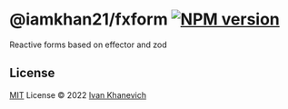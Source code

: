 # @iamkhan21/fxform [![NPM version](https://img.shields.io/npm/v/@iamkhan21/fxform?color=a1b858&label=)](https://www.npmjs.com/package/@iamkhan21/fxform)

Reactive forms based on effector and zod


## License
[MIT](./LICENSE) License © 2022 [Ivan Khanevich](https://github.com/iamkhan21)
